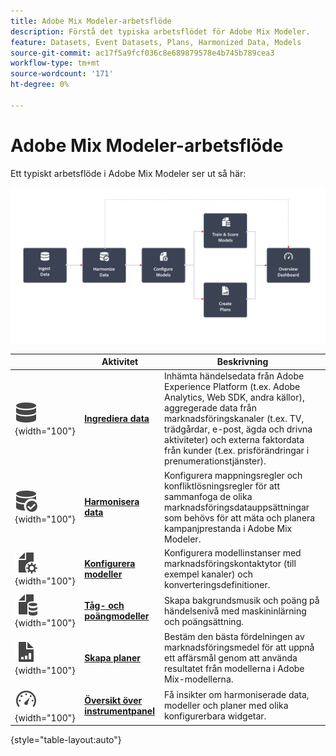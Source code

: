 ```yaml
---
title: Adobe Mix Modeler-arbetsflöde
description: Förstå det typiska arbetsflödet för Adobe Mix Modeler.
feature: Datasets, Event Datasets, Plans, Harmonized Data, Models
source-git-commit: ac17f5a9fcf036c8e689879578e4b745b789cea3
workflow-type: tm+mt
source-wordcount: '171'
ht-degree: 0%

---
```



# Adobe Mix Modeler-arbetsflöde

Ett typiskt arbetsflöde i Adobe Mix Modeler ser ut så här:

![Alt-text](../assets/ApplicationWorkflow.svg)

|  | Aktivitet | Beskrivning |
|---|---|---|
| ![Data](../assets/icons/Data.svg){width="100"} | [**Ingrediera data**](../ingest-data/overview.md) | Inhämta händelsedata från Adobe Experience Platform (t.ex. Adobe Analytics, Web SDK, andra källor), aggregerade data från marknadsföringskanaler (t.ex. TV, trädgårdar, e-post, ägda och drivna aktiviteter) och externa faktordata från kunder (t.ex. prisförändringar i prenumerationstjänster). |
| ![DataCheck](../assets/icons/DataCheck.svg){width="100"} | [**Harmonisera data**](../harmonize-data/overview.md) | Konfigurera mappningsregler och konfliktlösningsregler för att sammanfoga de olika marknadsföringsdatauppsättningar som behövs för att mäta och planera kampanjprestanda i Adobe Mix Modeler. |
| ![FileConfig](../assets/icons/FileGear.svg){width="100"} | [**Konfigurera modeller**](../models/create.md) | Konfigurera modellinstanser med marknadsföringskontaktytor (till exempel kanaler) och konverteringsdefinitioner. |
| ![FileData](../assets/icons/FileData.svg){width="100"} | [**Tåg- och poängmodeller**](../models/overview.md) | Skapa bakgrundsmusik och poäng på händelsenivå med maskininlärning och poängsättning. |
| ![FileChart](../assets/icons/FileChart.svg){width="100"} | [**Skapa planer**](../plans/overview.md) | Bestäm den bästa fördelningen av marknadsföringsmedel för att uppnå ett affärsmål genom att använda resultatet från modellerna i Adobe Mix-modellerna. |
| ![Kontrollpanel](../assets/icons/Dashboard.svg){width="100"} | [**Översikt över instrumentpanel**](../dashboard/overview.md) | Få insikter om harmoniserade data, modeller och planer med olika konfigurerbara widgetar. |

{style="table-layout:auto"}

